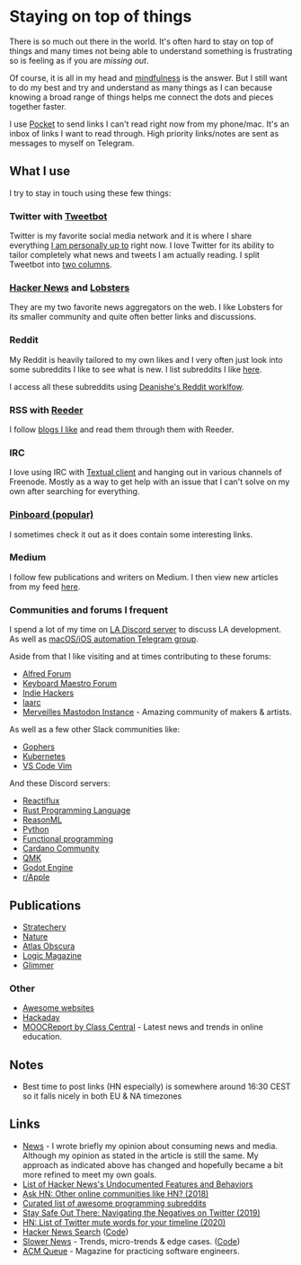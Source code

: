 # Staying on top of things

There is so much out there in the world. It's often hard to stay on top of things and many times not being able to understand something is frustrating so is feeling as if you are _missing out_.

Of course, it is all in my head and [mindfulness](../mindfulness/mindfulness.md) is the answer. But I still want to do my best and try and understand as many things as I can because knowing a broad range of things helps me connect the dots and pieces together faster.

I use [Pocket](https://app.getpocket.com) to send links I can't read right now from my phone/mac. It's an inbox of links I want to read through. High priority links/notes are sent as messages to myself on Telegram.

## What I use

I try to stay in touch using these few things:

### Twitter with [Tweetbot](../macOS/apps/tweetbot.md)

Twitter is my favorite social media network and it is where I share everything [I am personally up to](https://twitter.com/nikitavoloboev) right now. I love Twitter for its ability to tailor completely what news and tweets I am actually reading. I split Tweetbot into [two columns](../macOS/apps/tweetbot.md).

### [Hacker News](https://hckrnews.com/) and [Lobsters](https://lobste.rs/)

They are my two favorite news aggregators on the web. I like Lobsters for its smaller community and quite often better links and discussions.

### Reddit

My Reddit is heavily tailored to my own likes and I very often just look into some subreddits I like to see what is new. I list subreddits I like [here](https://github.com/learn-anything/reddit#readme).

I access all these subreddits using [Deanishe's Reddit worklfow](https://github.com/deanishe/alfred-reddit#readme).

### RSS with [Reeder](http://reederapp.com/mac/)

I follow [blogs I like](blogs.md) and read them through them with Reeder.

### IRC

I love using IRC with [Textual client](../macOS/apps/textual.md) and hanging out in various channels of Freenode. Mostly as a way to get help with an issue that I can't solve on my own after searching for everything.

### [Pinboard (popular)](https://pinboard.in/popular/)

I sometimes check it out as it does contain some interesting links.

### Medium

I follow few publications and writers on Medium. I then view new articles from my feed [here](https://medium.com/stream/network).

### Communities and forums I frequent

I spend a lot of my time on [LA Discord server](https://discord.gg/KKYdWjt) to discuss LA development. As well as [macOS/iOS automation Telegram group](https://t.me/joinchat/BBKnQU4_rty6_942PFbPbw).

Aside from that I like visiting and at times contributing to these forums:

- [Alfred Forum](https://www.alfredforum.com)
- [Keyboard Maestro Forum](https://forum.keyboardmaestro.com/latest)
- [Indie Hackers](https://www.indiehackers.com/)
- [laarc](https://www.laarc.io/)
- [Merveilles Mastodon Instance](https://merveilles.town) - Amazing community of makers & artists.

As well as a few other Slack communities like:

- [Gophers](https://invite.slack.golangbridge.org/)
- [Kubernetes](http://slack.k8s.io)
- [VS Code Vim](https://vscodevim-slackin.azurewebsites.net/)

And these Discord servers:

- [Reactiflux](https://discord.gg/9pZJYR9)
- [Rust Programming Language](https://discordapp.com/invite/rust-lang)
- [ReasonML](https://discord.gg/Agv7fMN)
- [Python](https://pythondiscord.com/)
- [Functional programming](https://discord.gg/xQwR7P7)
- [Cardano Community](https://discordapp.com/invite/kwY6rj8)
- [QMK](https://discord.gg/mthbPUc)
- [Godot Engine](https://discord.gg/ZXJERxu)
- [r/Apple](https://discordapp.com/invite/apple)

## Publications

- [Stratechery](https://stratechery.com/)
- [Nature](https://www.nature.com/)
- [Atlas Obscura](https://www.atlasobscura.com/)
- [Logic Magazine](https://logicmag.io/)
- [Glimmer](https://glitch.com/glimmer/)

### Other

- [Awesome websites](https://github.com/learn-anything/websites#readme)
- [Hackaday](https://hackaday.com/)
- [MOOCReport by Class Central](https://www.classcentral.com/report/) - Latest news and trends in online education.

## Notes

- Best time to post links (HN especially) is somewhere around 16:30 CEST so it falls nicely in both EU & NA timezones

## Links

- [News](https://medium.com/@nikitavoloboev/news-d6bcaaf40121) - I wrote briefly my opinion about consuming news and media. Although my opinion as stated in the article is still the same. My approach as indicated above has changed and hopefully became a bit more refined to meet my own goals.
- [List of Hacker News's Undocumented Features and Behaviors](https://github.com/minimaxir/hacker-news-undocumented)
- [Ask HN: Other online communities like HN? (2018)](https://news.ycombinator.com/item?id=18384680)
- [Curated list of awesome programming subreddits](https://github.com/iCHAIT/awesome-subreddits#readme)
- [Stay Safe Out There: Navigating the Negatives on Twitter (2019)](https://www.holloway.com/s/excerpt-stay-safe-out-there-navigating-the-negatives-on-twitter)
- [HN: List of Twitter mute words for your timeline (2020)](https://news.ycombinator.com/item?id=22141903)
- [Hacker News Search](https://hn.algolia.com/) ([Code](https://github.com/algolia/hn-search))
- [Slower News](https://www.slowernews.com) - Trends, micro-trends & edge cases. ([Code](https://github.com/slowernews/slowernews))
- [ACM Queue](https://queue.acm.org/index.cfm) - Magazine for practicing software engineers.
